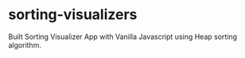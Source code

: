 # sorting-visualizers

Built Sorting Visualizer App with Vanilla Javascript using Heap sorting algorithm.
